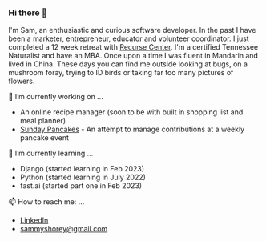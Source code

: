 ### Hi there 👋

I'm Sam, an enthusiastic and curious software developer. In the past I have been a marketer, entrepreneur, educator and volunteer coordinator. I just completed a 12 week retreat with [Recurse Center](https://www.recurse.com/). I'm a certified Tennessee Naturalist and have an MBA. Once upon a time I was fluent in Mandarin and lived in China. These days you can find me outside looking at bugs, on a mushroom foray, trying to ID birds or taking far too many pictures of flowers. 

🔭 I’m currently working on ...
<!-- - [sammyjolene/food](https://github.com/sammyjolene/food)  -->
- An online recipe manager (soon to be with built in shopping list and meal planner)
- [Sunday Pancakes](https://sundaypancakes.fly.dev/) - An attempt to manage contributions at a weekly pancake event

🌱 I’m currently learning ...
- Django (started learning in Feb 2023)
- Python (started learning in July 2022)
- fast.ai (started part one in Feb 2023)

📫 How to reach me: ...
- [LinkedIn](https://www.linkedin.com/in/sjschnider/)
- <sammyshorey@gmail.com>
